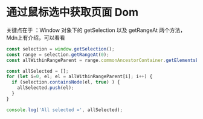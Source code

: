 # 通过鼠标选中获取页面 Dom

关键点在于 ：Window 对象下的 getSelection 以及 getRangeAt 两个方法，Mdn上有介绍，可以看看

```js
const selection = window.getSelection();
const range = selection.getRangeAt(0);
const allWithinRangeParent = range.commonAncestorContainer.getElementsByTagName("*");

const allSelected = [];
for (let i=0, el; el = allWithinRangeParent[i]; i++) {
  if (selection.containsNode(el, true) ) {
    allSelected.push(el);
  }
}

console.log('All selected =', allSelected);
```